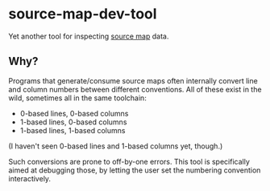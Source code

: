 # source-map-dev-tool

Yet another tool for inspecting [source map](https://docs.google.com/document/d/1U1RGAehQwRypUTovF1KRlpiOFze0b-_2gc6fAH0KY0k/edit#) data.

## Why?

Programs that generate/consume source maps often internally convert line and column numbers between different conventions. All of these exist in the wild, sometimes all in the same toolchain:

- 0-based lines, 0-based columns
- 1-based lines, 0-based columns
- 1-based lines, 1-based columns

(I haven't seen 0-based lines and 1-based columns yet, though.)

Such conversions are prone to off-by-one errors. This tool is specifically aimed at debugging those, by letting the user set the numbering convention interactively.
